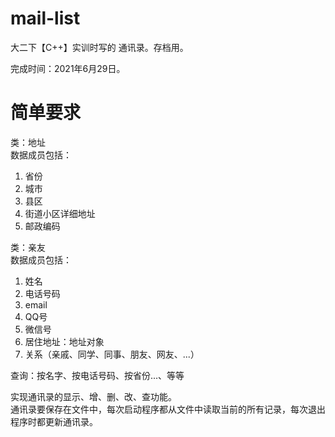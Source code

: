 # mail-list
大二下【C++】实训时写的 通讯录。存档用。


完成时间：2021年6月29日。

# 简单要求
类：地址  
数据成员包括：  
1. 省份  
2. 城市  
3. 县区  
4. 街道小区详细地址  
5. 邮政编码  
  
类：亲友  
数据成员包括：  
1. 姓名  
2. 电话号码  
3. email  
4. QQ号  
5. 微信号  
6. 居住地址：地址对象  
7. 关系（亲戚、同学、同事、朋友、网友、...）  
  
查询：按名字、按电话号码、按省份...、等等  
  
实现通讯录的显示、增、删、改、查功能。  
通讯录要保存在文件中，每次启动程序都从文件中读取当前的所有记录，每次退出程序时都更新通讯录。

